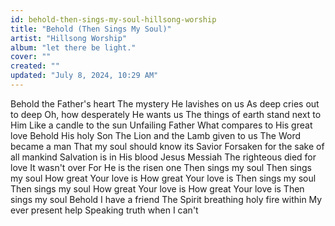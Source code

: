 ```yaml
---
id: behold-then-sings-my-soul-hillsong-worship
title: "Behold (Then Sings My Soul)"
artist: "Hillsong Worship"
album: "let there be light."
cover: ""
created: ""
updated: "July 8, 2024, 10:29 AM"
---
```


Behold the Father's heart
The mystery He lavishes on us
As deep cries out to deep
Oh, how desperately He wants us
The things of earth stand next to Him
Like a candle to the sun
Unfailing Father
What compares to His great love
Behold His holy Son
The Lion and the Lamb given to us
The Word became a man
That my soul should know its Savior
Forsaken for the sake of all mankind
Salvation is in His blood
Jesus Messiah
The righteous died for love
It wasn't over
For He is the risen one
Then sings my soul
Then sings my soul
How great Your love is
How great Your love is
Then sings my soul
Then sings my soul
How great Your love is
How great Your love is
Then sings my soul
Behold I have a friend
The Spirit breathing holy fire within
My ever present help
Speaking truth when I can't
